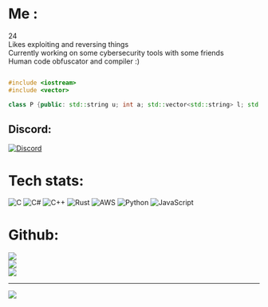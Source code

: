 # Me :
24<br>Likes exploiting and reversing things<br>Currently working on some cybersecurity tools with some friends <br> Human code obfuscator and compiler :) <br>

```cpp

#include <iostream>
#include <vector>

class P {public: std::string u; int a; std::vector<std::string> l; std::string d; std::string s; std::string f; P(const std::string& usr, int ag, const std::vector<std::string>& langs, const std::string& server, const std::string& sk, const std::string& favFood) : u(usr), a(ag), l(langs), d(server), s(sk), f(favFood) {} void db() const { std::cout << "U: " << u << "\nA: " << a << " yo\nL: "; for (const auto& lang : l) std::cout << lang << " "; std::cout << "\nD: " << d << "\nS: " << s << "\nF: " << f << std::endl; } }; int main() { std::vector<std::string> ll = {"C++", "C#", "C", "Python", "Node.js"}; P v("vivid", 24, ll, "gg/cordreapers", "Human compiler lmao", "Waffles"); v.db(); return 0; }
```

## Discord:
[![Discord](https://img.shields.io/badge/Discord-%237289DA.svg?logo=discord&logoColor=white)](https://discord.gg/https://www.discprd.gg/cordreapers) 

# Tech stats:
![C](https://img.shields.io/badge/c-%2300599C.svg?style=for-the-badge&logo=c&logoColor=white) ![C#](https://img.shields.io/badge/c%23-%23239120.svg?style=for-the-badge&logo=c-sharp&logoColor=white) ![C++](https://img.shields.io/badge/c++-%2300599C.svg?style=for-the-badge&logo=c%2B%2B&logoColor=white) ![Rust](https://img.shields.io/badge/rust-%23000000.svg?style=for-the-badge&logo=rust&logoColor=white) ![AWS](https://img.shields.io/badge/AWS-%23FF9900.svg?style=for-the-badge&logo=amazon-aws&logoColor=white) ![Python](https://img.shields.io/badge/python-3670A0?style=for-the-badge&logo=python&logoColor=ffdd54) ![JavaScript](https://img.shields.io/badge/javascript-%23323330.svg?style=for-the-badge&logo=javascript&logoColor=%23F7DF1E)
# Github:
![](https://github-readme-stats.vercel.app/api?username=vvdsc&theme=dark&hide_border=false&include_all_commits=false&count_private=false)<br/>
![](https://github-readme-streak-stats.herokuapp.com/?user=vvdsc&theme=dark&hide_border=false)<br/>
![](https://github-readme-stats.vercel.app/api/top-langs/?username=vvdsc&theme=dark&hide_border=false&include_all_commits=false&count_private=false&layout=compact)

---
[![](https://visitcount.itsvg.in/api?id=Vivid&icon=0&color=0)](https://visitcount.itsvg.in)


